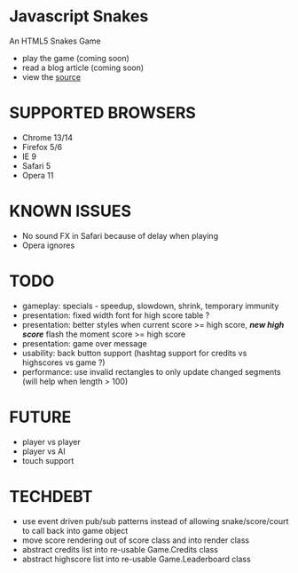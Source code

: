 Javascript Snakes
=================

An HTML5 Snakes Game

 * play the game (coming soon)
 * read a blog article (coming soon)
 * view the [source](https://github.com/jakesgordon/javascript-snakes)

SUPPORTED BROWSERS
==================

 - Chrome 13/14
 - Firefox 5/6
 - IE 9
 - Safari 5
 - Opera 11

KNOWN ISSUES
============

 - No sound FX in Safari because of delay when playing <audio> elements
 - Opera ignores <audio> volume and plays music/sounds very loud

TODO
====
 * gameplay:     specials - speedup, slowdown, shrink, temporary immunity
 * presentation: fixed width font for high score table ?
 * presentation: better styles when current score >= high score, ***new high score*** flash the moment score >= high score
 * presentation: game over message
 * usability:    back button support (hashtag support for credits vs highscores vs game ?)
 * performance:  use invalid rectangles to only update changed segments (will help when length > 100)

FUTURE
======
 * player vs player
 * player vs AI
 * touch support

TECHDEBT
========
 * use event driven pub/sub patterns instead of allowing snake/score/court to call back into game object
 * move score rendering out of score class and into render class
 * abstract credits   list into re-usable Game.Credits class
 * abstract highscore list into re-usable Game.Leaderboard class


